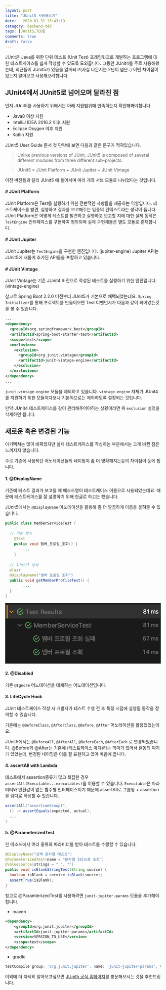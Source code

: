 ```yaml
---
layout: post
title: "JUnit5 사용해보기"
date:   2020-01-31 15:43:19
category: backend-tdd
tags: [JUnit5,TDD]
comments: true
draft: false
---
```

JUnit은 Java를 위한 단위 테스트 (Unit Test) 프레임워크로 개발하는 프로그램에 대한 테스트케이스를 쉽게 작성할 수 있도록 도와줍니다.
그동안 JUnit4를 주로 사용해왔는데, 최근들어 JUnit5가 있음을 알게되고(사실 나온지는 2년이 넘은..) 어떤 차이점이 있는지 알아보고 사용해보려합니다.

## JUnit4에서 JUnit5로 넘어오며 달라진 점
먼저 JUnit5를 사용하기 위해서는 아래 지원범위에 만족하는지 확인해봐야합니다.
- Java8 이상 지원
- IntelliJ IDEA 2016.2 이후 지원
- Eclipse Oxygen 이후 지원
- Kotlin 지원

JUnit5 User Guide 문서 첫 단락에 보면 다음과 같은 문구가 적혀있습니다.
> Unlike previous versions of JUnit, JUnit5 is composed of several different modules from three different sub-projects.

> JUnit5 = JUnit Platform + JUnit Jupiter + JUnit Vintage

이전 버전들과 달리 JUnit5 에 들어서며 여러 개의 서브 모듈로 나뉘었다는 것입니다.

#### \# JUnit Platform
JUnit Platform은 Test를 실행하기 위한 전반적인 사항들을 제공하는 역할입니다. 테스트케이스를 발견, 실행하고 결과를 보고해주는 일종의 컨텍스트라는 생각이 듭니다.
JUnit Platform은 어떻게 테스트를 발견하고 실행하고 보고할 지에 대한 실제 동작은 `TestEngine` 인터페이스를 구현하여 정의되며 실제 구현체들은 별도 모듈로 존재합니다.

#### \# JUnit Jupiter
JUnit Jupiter는 `TestEngine`을 구현한 엔진입니다. (jupiter-engine) Jupiter API는 JUnit5에 새롭게 추가된 API들을 포함하고 있습니다.

#### \# JUnit Vintage
JUnit Vintage는 기존 JUnit4 버전으로 작성된 테스트를 실행하기 위한 엔진입니다. (vintage-engine)

참고로 Spring Boot 2.2.0 버전부터 JUnit5가 기본으로 채택되었는데요.
`Spring Initializer`를 통해 프로젝트를 만들어보면 Test 디펜던시가 다음과 같이 되어있는것을 볼 수 있습니다.
```xml
...
<dependency>
  <groupId>org.springframework.boot</groupId>
  <artifactId>spring-boot-starter-test</artifactId>
  <scope>test</scope>
  <exclusions>    
    <exclusion>
      <groupId>org.junit.vintage</groupId>
      <artifactId>junit-vintage-engine</artifactId>
    </exclusion>
  </exclusions>
</dependency>
...
```
`junit-vintage-engine` 모듈을 제외하고 있습니다. `vintage-engine` 자체가 JUnit4를 지원하기 위한 모듈이다보니 기본적으로는 제외하도록 설정되는 것입니다.

만약 JUnit4 테스트케이스를 같이 관리해주어야하는 상황이라면 위 `exclusion` 설정을 삭제하면 됩니다.

## 새로운 혹은 변경된 기능
아키텍쳐는 많이 바뀌었지만 실제 테스트케이스를 작성하는 부분에서는 크게 바뀐 점은 느껴지지 않습니다.

주로 기존에 사용되던 어노테이션들의 네이밍이 좀 더 명확해지는등의 차이점이 눈에 띕니다.

#### 1. @DisplayName
기존에 테스트 결과가 보고될 때 메소드명이 테스트케이스 이름으로 사용되었는데요. 때문에 테스트케이스를 잘 설명하기 위해 한글로 하고는 했습니다.

JUnit5에서는 `@DisplayName` 어노테이션을 활용해 좀 더 깔끔하게 이름을 붙혀줄 수 있습니다.

```java
public class MemberServiceTest {

  // 기존 방식
	@Test
	public void 멤버_프로필_조회() {
		...
	}

  // JUnit5 방식
  @Test
  @DisplayName("멤버 프로필 조회")
  public void getMemberProfileTest() {    
		...    
  }
}
```

![Image1](./images/2020-01-31-test-with-junit5/1.png)

#### 2. @Disabled
기존 `@Ignore` 어노테이션을 대체하는 어노테이션입니다.

#### 3. LifeCycle Hook
JUnit 테스트케이스 작성 시 개발자가 테스트 수행 전 후 특정 시점에 실행될 동작을 정의할 수 있습니다.

기존에는 `@BeforeClass`, `@AfterClass`, `@Before`, `@After` 어노테이션을 활용했었는데요.

JUnit5에서는 `@BeforeAll`, `@AfterAll`, `@BeforeEach`, `@AfterEach` 로 변경되었습니다. @Before와 @After는 기존에 (테스트케이스 마다)라는 의미가 없어서 혼동의 여지가 있었는데, 변경된 네이밍은 이를 잘 표현하고 있어 마음에 듭니다.

#### 4. assertAll with Lambda
테스트에서 assertion종류가 많고 복잡한 경우 `assertAll(Executable...executables)`을 이용할 수 있습니다.
`Executable`은 파라미터와 반환값이 없는 함수형 인터페이스이기 때문에 assertAll로 그룹핑 + assertion을 람다로 작성할 수 있습니다.
```java
assertAll("assertionGroup1",
  () -> assertEquals(expected, actual),
  ...	
)
```

#### 5. @ParameterizedTest
한 메소드에서 여러 종류의 파라미터를 받아 테스트를 수행할 수 있습니다.

```java
@DisplayName("공백 문자열 테스트")
@ParameterizedTest(name = "문자열 {0}으로 조회")
@ValueSource(strings = " ", "")
public void isBlankStringTest(String source) {
  boolean isBlank = service.isBlank(source);
  assertTrue(isBlank);
}
```

참고로 @ParamterizedTest를 사용하려면 `junit-jupiter-params` 모듈을 추가해야합니다.
- maven
```xml
<dependency>
    <groupId>org.junit.jupiter</groupId>
    <artifactId>junit-jupiter-params</artifactId>
    <version>VERSION_TO_USE</version>
    <scope>test</scope>
</dependency>
```
- gradle
```gradle
testCompile group: 'org.junit.jupiter', name: 'junit-jupiter-params', version: 'VERSION_TO_USE'
```

이외에 더 자세히 알아보고싶으면 [JUnit5 공식 홈페이지](https://junit.org/junit5/)를 방문해보시는 것을 추천드립니다.
